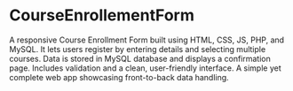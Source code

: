 # CourseEnrollementForm
A responsive Course Enrollment Form built using HTML, CSS, JS, PHP, and MySQL. It lets users register by entering details and selecting multiple courses. Data is stored in MySQL database and displays a confirmation page. Includes validation and a clean, user-friendly interface. A simple yet complete web app showcasing front-to-back data handling.
